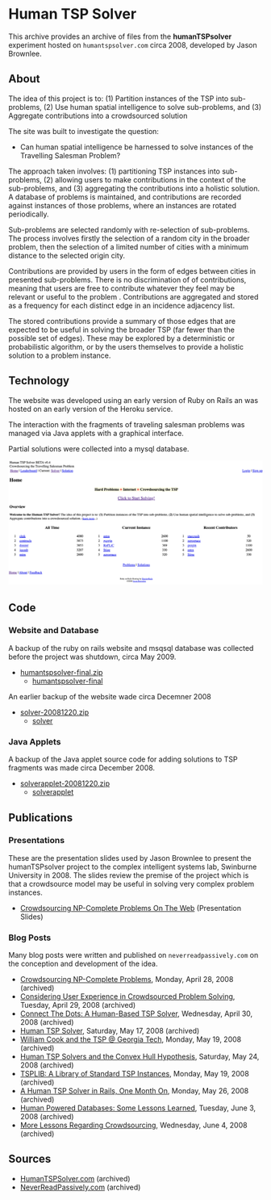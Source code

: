 # Human TSP Solver

This archive provides an archive of files from the **humanTSPsolver** experiment hosted on `humantspsolver.com` circa 2008, developed by Jason Brownlee.


## About

The idea of this project is to: (1) Partition instances of the TSP into sub-problems, (2) Use human spatial intelligence to solve sub-problems, and (3) Aggregate contributions into a crowdsourced solution

The site was built to investigate the question:

* Can human spatial intelligence be harnessed to solve instances of the Travelling Salesman Problem?

The approach taken involves: (1) partitioning TSP instances into sub-problems, (2) allowing users to make contributions in the context of the sub-problems, and (3) aggregating the contributions into a holistic solution. A database of problems is maintained, and contributions are recorded against instances of those problems, where an instances are rotated periodically.

Sub-problems are selected randomly with re-selection of sub-problems. The process involves firstly the selection of a random city in the broader problem, then the selection of a limited number of cities with a minimum distance to the selected origin city.

Contributions are provided by users in the form of edges between cities in presented sub-problems. There is no discrimination of of contributions, meaning that users are free to contribute whatever they feel may be relevant or useful to the problem . Contributions are aggregated and stored as a frequency for each distinct edge in an incidence adjacency list.

The stored contributions provide a summary of those edges that are expected to be useful in solving the broader TSP (far fewer than the possible set of edges). These may be explored by a deterministic or probabilistic algorithm, or by the users themselves to provide a holistic solution to a problem instance.

## Technology

The website was developed using an early version of Ruby on Rails an was hosted on an early version of the Heroku service.

The interaction with the fragments of traveling salesman problems was managed via Java applets with a graphical interface.

Partial solutions were collected into a mysql database.

![Screen Shot](ScreenShot.png)

## Code

### Website and Database

A backup of the ruby on rails website and msqsql database was collected before the project was shutdown, circa May 2009.

* [humantspsolver-final.zip](code/humantspsolver-final.zip)
	* [humantspsolver-final](code/humantspsolver-final/)

An earlier backup of the website wade circa Decemner 2008

* [solver-20081220.zip](code/solver-20081220.zip)
	* [solver](code/solver/)

### Java Applets

A backup of the Java applet source code for adding solutions to TSP fragments was made circa December 2008.

* [solverapplet-20081220.zip](code/solverapplet-20081220.zip)
	* [solverapplet](code/solverapplet/)


## Publications

### Presentations

These are the presentation slides used by Jason Brownlee to present the humanTSPsolver project to the complex intelligent systems lab, Swinburne University in 2008. The slides review the premise of the project which is that a crowdsource model may be useful in solving very complex problem instances.

* [Crowdsourcing NP-Complete Problems On The Web](writing/Crowdsourcing-NP-Complete-Problems-on-the-Web-Presentation-Slides.pdf) (Presentation Slides)

### Blog Posts

Many blog posts were written and published on `neverreadpassively.com` on the conception and development of the idea.

* [Crowdsourcing NP-Complete Problems](http://www.neverreadpassively.com/2008/04/crowdsourcing-np-complete-problems.html), Monday, April 28, 2008 (archived)
* [Considering User Experience in Crowdsourced Problem Solving](https://web.archive.org/web/20081227062141/http://www.neverreadpassively.com/2008/04/considering-user-experience-in.html), Tuesday, April 29, 2008 (archived)
* [Connect The Dots: A Human-Based TSP Solver](https://web.archive.org/web/20081227071013/http://www.neverreadpassively.com/2008/04/connect-dots-human-based-tsp-solver.html), Wednesday, April 30, 2008 (archived)
* [Human TSP Solver](https://web.archive.org/web/20081227074645/http://www.neverreadpassively.com/2008/05/human-tsp-solver.html), Saturday, May 17, 2008 (archived)
* [William Cook and the TSP @ Georgia Tech](https://web.archive.org/web/20081227065953/http://www.neverreadpassively.com/2008/05/william-cook-and-tsp-georgia-tech.html), Monday, May 19, 2008 (archived)
* [Human TSP Solvers and the Convex Hull Hypothesis](https://web.archive.org/web/20081227071018/http://www.neverreadpassively.com/2008/05/human-tsp-solvers-and-convex-hull.html), Saturday, May 24, 2008 (archived)
* [TSPLIB: A Library of Standard TSP Instances](https://web.archive.org/web/20081021071956/http://www.neverreadpassively.com/2008/05/tsplib-library-of-standard-tsp.html), Monday, May 19, 2008 (archived)
* [A Human TSP Solver in Rails, One Month On](https://web.archive.org/web/20081227074119/http://www.neverreadpassively.com/2008/05/human-tsp-solver-in-rails-one-month-on.html), Monday, May 26, 2008 (archived)
* [Human Powered Databases: Some Lessons Learned](https://web.archive.org/web/20081226220730/http://www.neverreadpassively.com/2008/06/human-powered-databases-some-lessons.html), Tuesday, June 3, 2008 (archived)
* [More Lessons Regarding Crowdsourcing](https://web.archive.org/web/20081226215432/http://www.neverreadpassively.com/2008/06/more-lessons-regarding-crowdsourcing.html), Wednesday, June 4, 2008 (archived)


## Sources

* [HumanTSPSolver.com](https://web.archive.org/web/20090427104057/http://humantspsolver.com/) (archived)
* [NeverReadPassively.com](https://web.archive.org/web/20081220021721/http://www.neverreadpassively.com/) (archived)